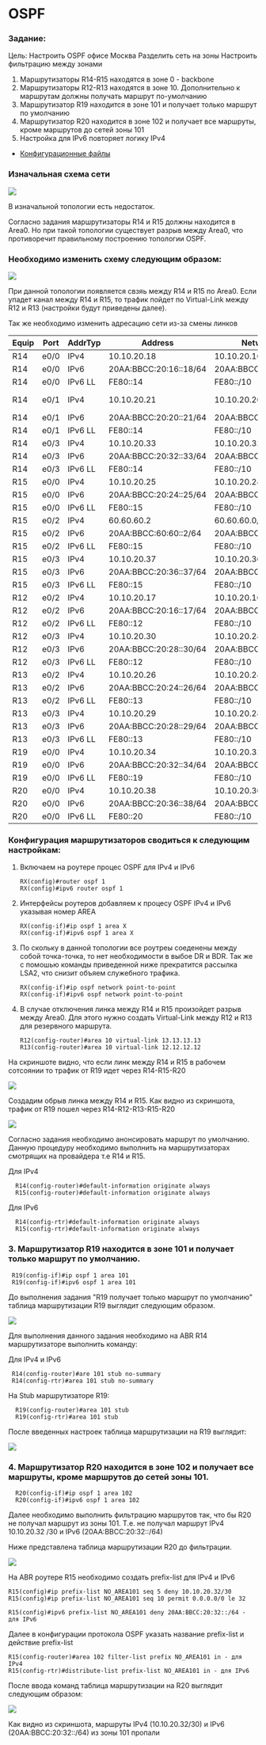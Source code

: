 #  OSPF

###  Задание:

Цель: Настроить OSPF офисе Москва
Разделить сеть на зоны
Настроить фильтрацию между зонами
1. Маршрутизаторы R14-R15 находятся в зоне 0 - backbone
2. Маршрутизаторы R12-R13 находятся в зоне 10. Дополнительно к маршрутам должны получать маршрут по-умолчанию
3. Маршрутизатор R19 находится в зоне 101 и получает только маршрут по умолчанию
4. Маршрутизатор R20 находится в зоне 102 и получает все маршруты, кроме маршрутов до сетей зоны 101
5. Настройка для IPv6 повторяет логику IPv4

- [Конфигурационные файлы](config/)

### Изначальная схема сети

![](Schema_1.png)

В изначальной топологии есть недостаток.

Согласно задания маршрутизаторы R14 и R15 должны находится в Area0. Но при такой топологии существует разрыв между Area0, что противоречит правильному построению топологии OSPF.

### Необходимо изменить схему следующим образом:

![](Schema_2.png)

При данной топологии появляется свзяь между R14 и R15 по Area0.
Если упадет канал между R14 и R15, то трафик пойдет по Virtual-Link между R12 и R13 (настройки будут приведены далее).

Так же необходимо изменить адресацию сети из-за смены линков

| Equip | Port | AddrTyp | Address                  | Network                | Description     |
|-------|------|---------|--------------------------|------------------------|-----------------|
|	R14	|	e0/0	|	IPv4		|	10.10.20.18	|	10.10.20.16/30	|	to	R12	e0/2	|
|	R14	|	e0/0	|	IPv6		|	20AA:BBCC:20:16::18/64	|	20AA:BBCC:20:16::/64	|	to	R12	e0/2	|
|	R14	|	e0/0	|	IPv6	LL	|	FE80::14	|	FE80::/10	|	to	R12	e0/2	|
|	R14	|	e0/1	|	IPv4		|	10.10.20.21	|	10.10.20.20/30	|	to	R115	e0/1	|
|	R14	|	e0/1	|	IPv6		|	20AA:BBCC:20:20::21/64	|	20AA:BBCC:20:20::/64	|	to	R15	e0/1	|
|	R14	|	e0/1	|	IPv6	LL	|	FE80::14	|	FE80::/10	|	to	R15	e0/1	|
|	R14	|	e0/3	|	IPv4		|	10.10.20.33	|	10.10.20.32/30	|	to	R19	e0/0	|
|	R14	|	e0/3	|	IPv6		|	20AA:BBCC:20:32::33/64	|	20AA:BBCC:20:32::/64	|	to	R19	e0/0	|
|	R14	|	e0/3	|	IPv6	LL	|	FE80::14	|	FE80::/10	|	to	R19	e0/0	|
|	R15	|	e0/0	|	IPv4		|	10.10.20.25	|	10.10.20.24/30	|	to	R13	e0/2	|
|	R15	|	e0/0	|	IPv6		|	20AA:BBCC:20:24::25/64	|	20AA:BBCC:20:24::/64	|	to	R13	e0/2	|
|	R15	|	e0/0	|	IPv6	LL	|	FE80::15	|	FE80::/10	|	to	R13	e0/2	|
|	R15	|	e0/2	|	IPv4		|	60.60.60.2	|	60.60.60.0/28	|	to	R21	e0/0	|
|	R15	|	e0/2	|	IPv6		|	20AA:BBCC:60:60::2/64	|	20AA:BBCC:60:60::/64	|	to	R21	e0/0	|
|	R15	|	e0/2	|	IPv6	LL	|	FE80::15	|	FE80::/10	|	to	R21	e0/0	|
|	R15	|	e0/3	|	IPv4		|	10.10.20.37	|	10.10.20.36/30	|	to	R20	e0/0	|
|	R15	|	e0/3	|	IPv6		|	20AA:BBCC:20:36::37/64	|	20AA:BBCC:20:36::/64	|	to	R20	e0/0	|
|	R15	|	e0/3	|	IPv6	LL	|	FE80::15	|	FE80::/10	|	to	R20	e0/0	|
|	R12	|	e0/2	|	IPv4		|	10.10.20.17	|	10.10.20.16/30	|	to	R14	e0/0	|
|	R12	|	e0/2	|	IPv6		|	20AA:BBCC:20:16::17/64	|	20AA:BBCC:20:16::/64	|	to	R14	e0/0	|
|	R12	|	e0/2	|	IPv6	LL	|	FE80::12	|	FE80::/10	|	to	R14	e0/0	|
|	R12	|	e0/3	|	IPv4		|	10.10.20.30	|	10.10.20.28/30	|	to	R13	e0/3	|
|	R12	|	e0/3	|	IPv6		|	20AA:BBCC:20:28::30/64	|	20AA:BBCC:20:28::/64	|	to	R13	e0/3	|
|	R12	|	e0/3	|	IPv6	LL	|	FE80::12	|	FE80::/10	|	to	R13	e0/3	|
|	R13	|	e0/2	|	IPv4		|	10.10.20.26	|	10.10.20.24/30	|	to	R15	e0/0	|
|	R13	|	e0/2	|	IPv6		|	20AA:BBCC:20:24::26/64	|	20AA:BBCC:20:24::/64	|	to	R15	e0/0	|
|	R13	|	e0/2	|	IPv6	LL	|	FE80::13	|	FE80::/10	|	to	R15	e0/0	|
|	R13	|	e0/3	|	IPv4		|	10.10.20.29	|	10.10.20.28/30	|	to	R12	e0/3	|
|	R13	|	e0/3	|	IPv6		|	20AA:BBCC:20:28::29/64	|	20AA:BBCC:20:28::/64	|	to	R15	e0/0	|
|	R13	|	e0/3	|	IPv6	LL	|	FE80::13	|	FE80::/10	|	to	R15	e0/0	|
|	R19	|	e0/0	|	IPv4		|	10.10.20.34	|	10.10.20.32/30	|	to	R14	e0/3	|
|	R19	|	e0/0	|	IPv6		|	20AA:BBCC:20:32::34/64	|	20AA:BBCC:20:32::/64	|	to	R14	e0/3	|
|	R19	|	e0/0	|	IPv6	LL	|	FE80::19	|	FE80::/10	|	to	R14	e0/3	|
|	R20	|	e0/0	|	IPv4		|	10.10.20.38	|	10.10.20.36/30	|	to	R15	e0/3	|
|	R20	|	e0/0	|	IPv6		|	20AA:BBCC:20:36::38/64	|	20AA:BBCC:20:36::/64	|	to	R15	e0/3	|
|	R20	|	e0/0	|	IPv6	LL	|	FE80::20	|	FE80::/10	|	to	R15	e0/3	|


### Конфигурация маршрутизаторов сводиться к следующим настройкам:

1. Включаем на роутере процес OSPF для IPv4 и IPv6
          
       RX(config)#router ospf 1
       RX(config)#ipv6 router ospf 1
       
2. Интерфейсы роутеров добавляем к процесу OSPF IPv4 и IPv6 указывая номер AREA
 
       RX(config-if)#ip ospf 1 area X
       RX(config-if)#ipv6 ospf 1 area X
 
3. По скольку в данной топологии все роутреы соеденены между собой точка-точка, то нет необходимости в выбое DR и BDR. Так же с помошью команды приведенной ниже прекратится рассылка LSA2, что снизит объяем служебного трафика.
      
       RX(config-if)#ip ospf network point-to-point
       RX(config-if)#ipv6 ospf network point-to-point
       
 4. В случае отключения линка между R14 и R15 произойдет разрыв между Area0. Для этого нужно создать Virtual-Link между R12 и R13 для резервного маршрута. 
 
        R12(config-router)#area 10 virtual-link 13.13.13.13
        R13(config-router)#area 10 virtual-link 12.12.12.12
        
  
 На скриншоте видно, что если линк между R14 и R15 в рабочем сотсоянии то трафик от R19 идет через R14-R15-R20
 
 ![](trace_1.png)
 
 Создадим обрыв линка между R14 и R15. Как видно из скриншота, трафик от R19 пошел через R14-R12-R13-R15-R20
 
 ![](trace_2.png)
       
      

Согласно задания необходимо анонсировать маршрут по умолчанию. Данную процедуру необходимо выполнить на маршрутизаторах смотрящих на провайдера т.е R14 и R15.

Для IPv4

      R14(config-router)#default-information originate always 
      R15(config-router)#default-information originate always 

Для IPv6

      R14(config-rtr)#default-information originate always
      R15(config-rtr)#default-information originate always
      
### 3. Маршрутизатор R19 находится в зоне 101 и получает только маршрут по умолчанию.
           
     R19(config-if)#ip ospf 1 area 101
     R19(config-if)#ipv6 ospf 1 area 101
     
 До выполнения задания "R19 получает только маршрут по умолчанию" таблица маршрутизации R19 выглядит следующим образом.
 
 ![](route_1.png)
 
 Для выполнения данного задания необходимо на ABR R14 маршрутизаторе выполнить команду:
 
 Для IPv4 и IPv6
 
     R14(config-router)#are 101 stub no-summary      
     R14(config-rtr)#area 101 stub no-summary
 
 На Stub маршрутизаторе R19:
 
      R19(config-router)#area 101 stub
      R19(config-rtr)#area 101 stub
      
 После введенных настроек таблица маршрутизации на R19 выглядит: 
 
 ![](route_2.png)
 
 
### 4. Маршрутизатор R20 находится в зоне 102 и получает все маршруты, кроме маршрутов до сетей зоны 101.
      
      R20(config-if)#ip ospf 1 area 102
      R20(config-if)#ipv6 ospf 1 area 102
      
 Далее необходимо выполнить фильтрацию маршрутов так, что бы R20 не получал маршрут из зоны 101. Т.е. не получал маршрут IPv4 10.10.20.32 /30 и IPv6 (20AA:BBCC:20:32::/64) 
 
 Ниже представлена таблица маршрутизации R20 до фильтрации.
 
 ![](R20_route_1.png)
 
 На ABR роутере R15 необходимо создать prefix-list для IPv4 и IPv6
 
    R15(config)#ip prefix-list NO_AREA101 seq 5 deny 10.10.20.32/30
    R15(config)#ip prefix-list NO_AREA101 seq 10 permit 0.0.0.0/0 le 32
    
    R15(config)#ipv6 prefix-list NO_AREA101 deny 20AA:BBCC:20:32::/64 - для IPv6
    
 Далее в конфигурации протокола OSPF указать название prefix-list и действие prefix-list
 
    R15(config-router)#area 102 filter-list prefix NO_AREA101 in - для IPv4
    R15(config-rtr)#distribute-list prefix-list NO_AREA101 in - для IPv6
    
 После ввода команд таблица маршрутизации на R20 выглядит следующим образом:
 
 ![](R20_route_2.png)
 
 Как видно из скриншота, маршруты IPv4 (10.10.20.32/30) и IPv6 (20AA:BBCC:20:32::/64) из зоны 101 пропали 
     
